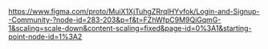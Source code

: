 https://www.figma.com/proto/MuiX1XjTuhgZRrqlHYvfok/Login-and-Signup--Community-?node-id=283-203&p=f&t=FZhWfpC9M9QiGqmG-1&scaling=scale-down&content-scaling=fixed&page-id=0%3A1&starting-point-node-id=1%3A2

